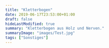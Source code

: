 ```yaml
---
title: "Kletterbogen"
date: 2019-06-17T23:53:00+01:00
draft: false
hideLastModified: true
summary: "Kletterbogen aus Holz und Nerven."
summaryImage: "images/Test.jpg"
tags: ["Sonstiges"]
---
```



